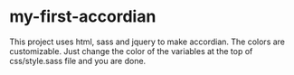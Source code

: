# my-first-accordian
This project uses html, sass and jquery to make accordian.
The colors are customizable. Just change the color of the variables at the top of css/style.sass file and you are done.
